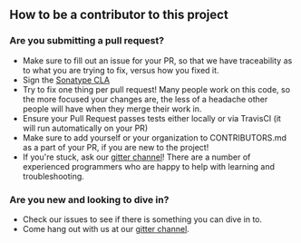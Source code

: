 <!--

    Copyright (c) 2020-present Sonatype, Inc.

    Licensed under the Apache License, Version 2.0 (the "License");
    you may not use this file except in compliance with the License.
    You may obtain a copy of the License at

         http://www.apache.org/licenses/LICENSE-2.0

    Unless required by applicable law or agreed to in writing, software
    distributed under the License is distributed on an "AS IS" BASIS,
    WITHOUT WARRANTIES OR CONDITIONS OF ANY KIND, either express or implied.
    See the License for the specific language governing permissions and
    limitations under the License.
  
-->
## How to be a contributor to this project

### Are you submitting a pull request?

* Make sure to fill out an issue for your PR, so that we have traceability as to what you are trying to fix,
versus how you fixed it.
* Sign the [Sonatype CLA](https://sonatypecla.herokuapp.com/sign-cla)
* Try to fix one thing per pull request! Many people work on this code, so the more focused your changes are, the less
of a headache other people will have when they merge their work in.
* Ensure your Pull Request passes tests either locally or via TravisCI (it will run automatically on your PR)
* Make sure to add yourself or your organization to CONTRIBUTORS.md as a part of your PR, if you are new to the project!
* If you're stuck, ask our [gitter channel](https://gitter.im/sonatype/nexus-developers)! There are a number of
experienced programmers who are happy to help with learning and troubleshooting.

### Are you new and looking to dive in?

* Check our issues to see if there is something you can dive in to.
* Come hang out with us at our [gitter channel](https://gitter.im/sonatype/nexus-developers).

